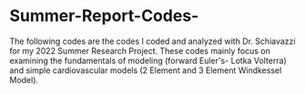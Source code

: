 # Summer-Report-Codes-

The following codes are the codes I coded and analyzed with Dr. Schiavazzi for my 2022 Summer Research Project. These codes mainly focus on examining the fundamentals of modeling (forward Euler's- Lotka Volterra) and simple cardiovascular models (2 Element and 3 Element Windkessel Model).  
